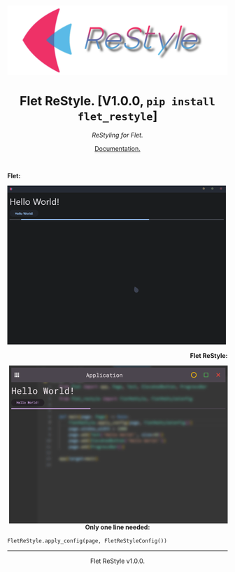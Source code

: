 <img src="ReStyleBanner.png">
<h1 align="center">Flet ReStyle. [V1.0.0, <code>pip install flet_restyle</code>]</h1>
<p align="center"><i>ReStyling for Flet.</i></p>

<p align="center"><a href="https://github.com/xzripper/flet_restyle/blob/main/docs.md">Documentation.</a></p><br>

<p><b>Flet:</b></p>
<img src="flet.gif" width=500><br>

<p align="right"><b>Flet ReStyle:</b></p>
<img align="right" src="restyle.gif" width=500>

<p align="center"><b>Only one line needed:</b></p>
<p align="center">

```python
FletReStyle.apply_config(page, FletReStyleConfig())
```
</p>

<hr>
<p align="center">Flet ReStyle v1.0.0.</p>

